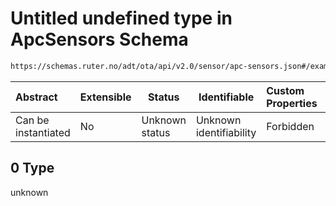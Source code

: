 # Untitled undefined type in ApcSensors Schema

```txt
https://schemas.ruter.no/adt/ota/api/v2.0/sensor/apc-sensors.json#/examples/0
```




| Abstract            | Extensible | Status         | Identifiable            | Custom Properties | Additional Properties | Access Restrictions | Defined In                                                                        |
| :------------------ | ---------- | -------------- | ----------------------- | :---------------- | --------------------- | ------------------- | --------------------------------------------------------------------------------- |
| Can be instantiated | No         | Unknown status | Unknown identifiability | Forbidden         | Allowed               | none                | [apc-sensors.json\*](../../schema/sensor/apc-sensors.json "open original schema") |

## 0 Type

unknown
